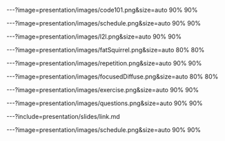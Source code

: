 ---?image=presentation/images/code101.png&size=auto 90% 90%

---?image=presentation/images/schedule.png&size=auto 90% 90%

---?image=presentation/images/l2l.png&size=auto 90% 90%

---?image=presentation/images/fatSquirrel.png&size=auto 80% 80%

---?image=presentation/images/repetition.png&size=auto 90% 90%

---?image=presentation/images/focusedDiffuse.png&size=auto 80% 80%

---?image=presentation/images/exercise.png&size=auto 90% 90%

---?image=presentation/images/questions.png&size=auto 90% 90%

---?include=presentation/slides/link.md

---?image=presentation/images/schedule.png&size=auto 90% 90%
